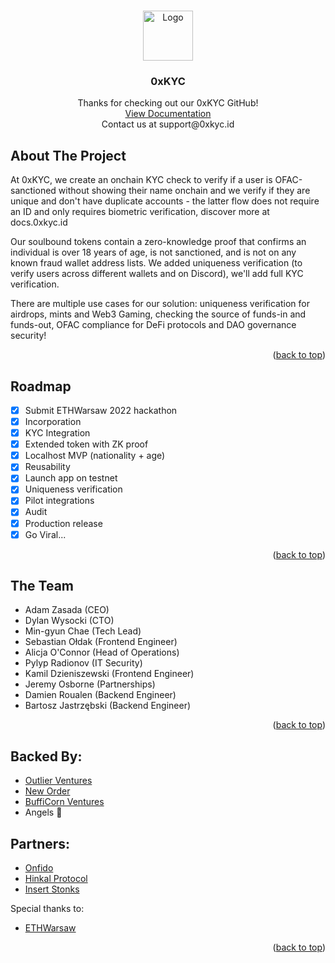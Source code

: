<!-- Improved compatibility of back to top link: See: https://github.com/othneildrew/Best-README-Template/pull/73 -->
<a name="readme-top"></a>
<!--
*** Thanks for checking out the Best-README-Template. If you have a suggestion
*** that would make this better, please fork the repo and create a pull request
*** or simply open an issue with the tag "enhancement".
*** Don't forget to give the project a star!
*** Thanks again! Now go create something AMAZING! :D
-->

<!-- PROJECT LOGO -->
<br />
<div align="center">
  <a href="https://0xkyc.id/">
    <img src="https://image-hosting-0xkyc.s3.amazonaws.com/logo.png" alt="Logo" width="80" height="80">
  </a>

  <h3 align="center">0xKYC</h3>

  <p align="center">
    Thanks for checking out our 0xKYC GitHub!
    <br />
    <a href="https://docs.0xkyc.id/">View Documentation</a>
    <br />
    Contact us at support@0xkyc.id
  </p>
</div>

<!-- ABOUT THE PROJECT -->
## About The Project

At 0xKYC, we create an onchain KYC check to verify if a user is OFAC-sanctioned without showing their name onchain and we verify if they are unique and don't have duplicate accounts - the latter flow does not require an ID and only requires biometric verification, discover more at docs.0xkyc.id

Our soulbound tokens contain a zero-knowledge proof that confirms an individual is over 18 years of age, is not sanctioned, and is not on any known fraud wallet address lists. We added uniqueness verification (to verify users across different wallets and on Discord), we'll add full KYC verification.

There are multiple use cases for our solution: uniqueness verification for airdrops, mints and Web3 Gaming, checking the source of funds-in and funds-out, OFAC compliance for DeFi protocols and DAO governance security!

<p align="right">(<a href="#readme-top">back to top</a>)</p>

<!-- ROADMAP -->
## Roadmap

- [x] Submit ETHWarsaw 2022 hackathon
- [x] Incorporation
- [x] KYC Integration
- [x] Extended token with ZK proof
- [x] Localhost MVP (nationality + age)
- [x] Reusability
- [x] Launch app on testnet
- [x] Uniqueness verification
- [x] Pilot integrations
- [x] Audit
- [x] Production release
- [x] Go Viral...

<p align="right">(<a href="#readme-top">back to top</a>)</p>

## The Team 

- Adam Zasada (CEO)
- Dylan Wysocki (CTO)
- Min-gyun Chae (Tech Lead)
- Sebastian Ołdak (Frontend Engineer)
- Alicja O'Connor (Head of Operations)
- Pylyp Radionov (IT Security)
- Kamil Dzieniszewski (Frontend Engineer)
- Jeremy Osborne (Partnerships)
- Damien Roualen (Backend Engineer)
- Bartosz Jastrzębski (Backend Engineer)

<p align="right">(<a href="#readme-top">back to top</a>)</p>

<!-- ACKNOWLEDGMENTS -->
## Backed By:

* [Outlier Ventures](https://outlierventures.io/)
* [New Order](https://neworder.network/)
* [BuffiCorn Ventures](https://bufficorn.ventures/)
* Angels 👼

## Partners:

* [Onfido](https://onfido.com/press-release/0xkyc-partners-with-onfido-to-provide-fraud-protection-protocols-on-blockchain-and-in-the-metaverse/)
* [Hinkal Protocol](https://medium.com/0xkyc/0xkyc-hinkal-protocol-partnership-pioneering-a-secure-private-future-for-defi-2f40197be2b6)
* [Insert Stonks](https://outlierventures.io/article/securing-the-open-metaverse-0xkyc-and-insert-stonks-collaborate-to-tackle-fraud/)

Special thanks to:

* [ETHWarsaw](https://www.ethwarsaw.dev/)

<p align="right">(<a href="#readme-top">back to top</a>)</p>

<!-- MARKDOWN LINKS & IMAGES -->
<!-- https://www.markdownguide.org/basic-syntax/#reference-style-links -->
[contributors-shield]: https://img.shields.io/github/contributors/othneildrew/Best-README-Template.svg?style=for-the-badge
[contributors-url]: https://github.com/othneildrew/Best-README-Template/graphs/contributors
[forks-shield]: https://img.shields.io/github/forks/othneildrew/Best-README-Template.svg?style=for-the-badge
[forks-url]: https://github.com/othneildrew/Best-README-Template/network/members
[stars-shield]: https://img.shields.io/github/stars/othneildrew/Best-README-Template.svg?style=for-the-badge
[stars-url]: https://github.com/othneildrew/Best-README-Template/stargazers
[issues-shield]: https://img.shields.io/github/issues/othneildrew/Best-README-Template.svg?style=for-the-badge
[issues-url]: https://github.com/othneildrew/Best-README-Template/issues
[license-shield]: https://img.shields.io/github/license/othneildrew/Best-README-Template.svg?style=for-the-badge
[license-url]: https://github.com/othneildrew/Best-README-Template/blob/master/LICENSE.txt
[linkedin-shield]: https://img.shields.io/badge/-LinkedIn-black.svg?style=for-the-badge&logo=linkedin&colorB=555
[linkedin-url]: https://linkedin.com/in/othneildrew
[product-screenshot]: images/screenshot.png
[Next.js]: https://img.shields.io/badge/next.js-000000?style=for-the-badge&logo=nextdotjs&logoColor=white
[Next-url]: https://nextjs.org/
[React.js]: https://img.shields.io/badge/React-20232A?style=for-the-badge&logo=react&logoColor=61DAFB
[React-url]: https://reactjs.org/
[Vue.js]: https://img.shields.io/badge/Vue.js-35495E?style=for-the-badge&logo=vuedotjs&logoColor=4FC08D
[Vue-url]: https://vuejs.org/
[Angular.io]: https://img.shields.io/badge/Angular-DD0031?style=for-the-badge&logo=angular&logoColor=white
[Svelte]: https://img.shields.io/badge/Svelte-FF3E00?style=for-the-badge&logo=svelte&logoColor=white
[Svelte-url]: https://svelte.dev/
[Laravel]: https://img.shields.io/badge/Laravel-FF2D20?style=for-the-badge&logo=laravel&logoColor=white
[Laravel-url]: https://laravel.com/
[Angular-url]: https://angular.io/
[TailwindCSS]: https://img.shields.io/badge/Tailwind_CSS-38B2AC?style=for-the-badge&logo=tailwind-css&logoColor=white
[Tailwind-url]: https://tailwindcss.com/
[Bootstrap]: https://img.shields.io/badge/Bootstrap-563D7C?style=for-the-badge&logo=bootstrap&logoColor=white
[Bootstrap-url]: https://getbootstrap.com/
[Svelte]: https://img.shields.io/badge/Svelte-FF3E00?style=for-the-badge&logo=svelte&logoColor=white
[Svelte-url]: https://svelte.dev/
[Laravel]: https://img.shields.io/badge/Laravel-FF2D20?style=for-the-badge&logo=laravel&logoColor=white
[Laravel-url]: https://laravel.com/